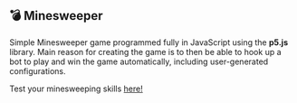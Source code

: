 ## 💣 Minesweeper
Simple Minesweeper game programmed fully in JavaScript using the **p5.js** library. Main reason for creating the game is to then be able to hook up a bot to play and win the game automatically, including user-generated configurations.

Test your minesweeping skills [here!](https://ibrokhima.github.io/real-robo-sweeper/thebigscreen.html)
